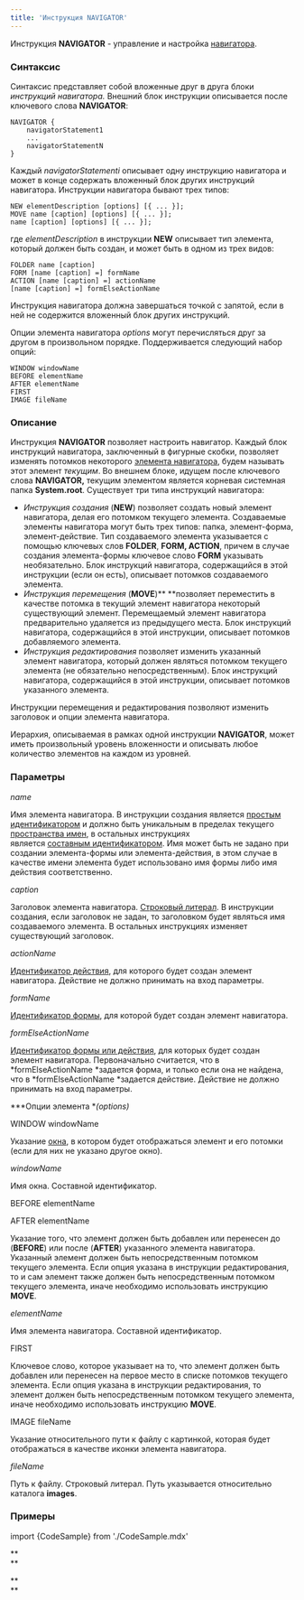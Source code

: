 ```yaml
---
title: 'Инструкция NAVIGATOR'
---
```


Инструкция **NAVIGATOR** - управление и настройка [навигатора](Навигатор.md).

### Синтаксис

Синтаксис представляет собой вложенные друг в друга блоки *инструкций навигатора.* Внешний блок инструкции описывается после ключевого слова **NAVIGATOR**:

    NAVIGATOR {
        navigatorStatement1 
        ...
        navigatorStatementN
    }

Каждый *navigatorStatementi* описывает одну инструкцию навигатора и может в конце содержать вложенный блок других инструкций навигатора. Инструкции навигатора бывают трех типов:  

    NEW elementDescription [options] [{ ... }];
    MOVE name [caption] [options] [{ ... }];
    name [caption] [options] [{ ... }];

где *elementDescription* в инструкции **NEW** описывает тип элемента, который должен быть создан, и может быть в одном из трех видов:

    FOLDER name [caption] 
    FORM [name [caption] =] formName
    ACTION [name [caption] =] actionName
    [name [caption] =] formElseActionName

Инструкция навигатора должна завершаться точкой с запятой, если в ней не содержится вложенный блок других инструкций.

Опции элемента навигатора *options* могут перечисляться друг за другом в произвольном порядке. Поддерживается следующий набор опций:

    WINDOW windowName
    BEFORE elementName
    AFTER elementName
    FIRST 
    IMAGE fileName

### Описание

Инструкция **NAVIGATOR** позволяет настроить навигатор. Каждый блок инструкций навигатора, заключенный в фигурные скобки, позволяет изменять потомков некоторого [элемента навигатора](Навигатор.md), будем называть этот элемент *текущим*. Во внешнем блоке, идущем после ключевого слова **NAVIGATOR,** текущим элементом является корневая системная папка **System.root**. Существует три типа инструкций навигатора:

-   *Инструкция создания* (**NEW**) позволяет создать новый элемент навигатора, делая его потомком текущего элемента. Создаваемые элементы навигатора могут быть трех типов: папка, элемент-форма, элемент-действие. Тип создаваемого элемента указывается с помощью ключевых слов **FOLDER**, **FORM, ACTION**, причем в случае создания элемента-формы ключевое слово **FORM** указывать необязательно. Блок инструкций навигатора, содержащийся в этой инструкции (если он есть), описывает потомков создаваемого элемента.
-   *Инструкция перемещения* (**MOVE**)** **позволяет переместить в качестве потомка в текущий элемент навигатора некоторый существующий элемент. Перемещаемый элемент навигатора предварительно удаляется из предыдущего места. Блок инструкций навигатора, содержащийся в этой инструкции, описывает потомков добавляемого элемента. 
-   *Инструкция редактирования* позволяет изменить указанный элемент навигатора, который должен являться потомком текущего элемента (не обязательно непосредственным). Блок инструкций навигатора, содержащийся в этой инструкции, описывает потомков указанного элемента.

Инструкции перемещения и редактирования позволяют изменить заголовок и опции элемента навигатора.

Иерархия, описываемая в рамках одной инструкции **NAVIGATOR**, может иметь произвольный уровень вложенности и описывать любое количество элементов на каждом из уровней.

### Параметры

*name*

Имя элемента навигатора. В инструкции создания является [простым идентификатором](Идентификаторы.md#id-broken) и должно быть уникальным в пределах текущего [пространства имен](Именование.md#пространства-имен), в остальных инструкциях является [составным идентификатором](Идентификаторы.md#cid-broken). Имя может быть не задано при создании элемента-формы или элемента-действия, в этом случае в качестве имени элемента будет использовано имя формы либо имя действия соответственно.

*caption*

Заголовок элемента навигатора. [Строковый литерал](Литералы.md#strliteral-broken). В инструкции создания, если заголовок не задан, то заголовком будет являться имя создаваемого элемента. В остальных инструкциях изменяет существующий заголовок.

*actionName*

[Идентификатор действия](Идентификаторы.md#propertyid-broken), для которого будет создан элемент навигатора. Действие не должно принимать на вход параметры.

*formName*

[Идентификатор формы](Идентификаторы.md#propertyid-broken), для которой будет создан элемент навигатора.

*formElseActionName*

[Идентификатор формы или действия](Идентификаторы.md#propertyid-broken), для которых будет создан элемент навигатора. Первоначально считается, что в *formElseActionName *задается форма, и только если она не найдена, что в *formElseActionName *задается действие. Действие не должно принимать на вход параметры.

***Опции элемента **(options)*

WINDOW windowName

Указание [окна](Дизайн_навигатора.md), в котором будет отображаться элемент и его потомки (если для них не указано другое окно). 

*windowName*

Имя окна. Составной идентификатор.

BEFORE elementName

AFTER elementName 

Указание того, что элемент должен быть добавлен или перенесен до (**BEFORE**) или после (**AFTER**) указанного элемента навигатора. Указанный элемент должен быть непосредственным потомком текущего элемента. Если опция указана в инструкции редактирования, то и сам элемент также должен быть непосредственным потомком текущего элемента, иначе необходимо использовать инструкцию **MOVE**.

*elementName*

Имя элемента навигатора. Составной идентификатор. 

FIRST

Ключевое слово, которое указывает на то, что элемент должен быть добавлен или перенесен на первое место в списке потомков текущего элемента. Если опция указана в инструкции редактирования, то элемент должен быть непосредственным потомком текущего элемента, иначе необходимо использовать инструкцию **MOVE**.

IMAGE fileName

Указание относительного пути к файлу с картинкой, которая будет отображаться в качестве иконки элемента навигатора. 

*fileName*

Путь к файлу. Строковый литерал. Путь указывается относительно каталога **images**.

### Примеры


import {CodeSample} from './CodeSample.mdx'

<CodeSample url="https://ru-documentation.lsfusion.org/sample?file=InstructionSample&block=navigator"/>

**  
**

**  
**
